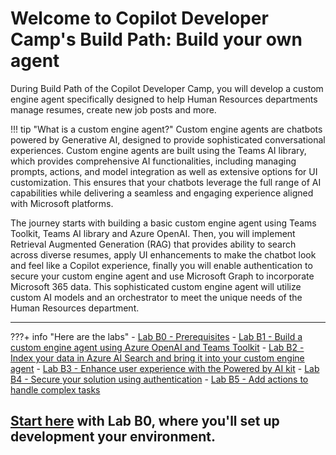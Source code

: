 
# Welcome to Copilot Developer Camp's Build Path: Build your own agent

During Build Path of the Copilot Developer Camp, you will develop a custom engine agent specifically designed to help Human Resources departments manage resumes, create new job posts and more.

!!! tip "What is a custom engine agent?"
    Custom engine agents are chatbots powered by Generative AI, designed to provide sophisticated conversational experiences. Custom engine agents are built using the Teams AI library, which provides comprehensive AI functionalities, including managing prompts, actions, and model integration as well as extensive options for UI customization. This ensures that your chatbots leverage the full range of AI capabilities while delivering a seamless and engaging experience aligned with Microsoft platforms.

The journey starts with building a basic custom engine agent using Teams Toolkit, Teams AI library and Azure OpenAI. Then, you will implement Retrieval Augmented Generation (RAG) that provides ability to search across diverse resumes, apply UI enhancements to make the chatbot look and feel like a Copilot experience, finally you will enable authentication to secure your custom engine agent and use Microsoft Graph to incorporate Microsoft 365 data. This sophisticated custom engine agent will utilize custom AI models and an orchestrator to meet the unique needs of the Human Resources department.

<hr />

???+ info "Here are the labs"
     - [Lab B0 - Prerequisites](./00-prerequisites)
    - [Lab B1 - Build a custom engine agent using Azure OpenAI and Teams Toolkit](./01-custom-engine-agent)
    - [Lab B2 - Index your data in Azure AI Search and bring it into your custom engine agent](./02-rag)
    - [Lab B3 - Enhance user experience with the Powered by AI kit](./03-powered-by-ai)
    - [Lab B4 - Secure your solution using authentication](./04-authentication)
    - [Lab B5 - Add actions to handle complex tasks](./05-actions)
  
## <a href="./00-prerequisites">Start here</a> with Lab B0, where you'll set up development your environment.
